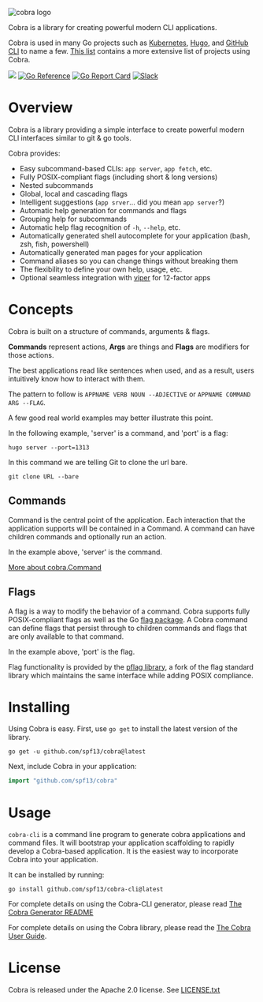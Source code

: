 ![cobra logo](https://cloud.githubusercontent.com/assets/173412/10886352/ad566232-814f-11e5-9cd0-aa101788c117.png)

Cobra is a library for creating powerful modern CLI applications.

Cobra is used in many Go projects such as [Kubernetes](https://kubernetes.io/),
[Hugo](https://gohugo.io), and [GitHub CLI](https://github.com/cli/cli) to name
a few. [This list](./projects_using_cobra.md) contains a more extensive list of
projects using Cobra.

[![](https://img.shields.io/github/workflow/status/spf13/cobra/Test?longCache=tru\&label=Test\&logo=github%20actions\&logoColor=fff)](https://github.com/spf13/cobra/actions?query=workflow%3ATest)
[![Go Reference](https://pkg.go.dev/badge/github.com/spf13/cobra.svg)](https://pkg.go.dev/github.com/spf13/cobra)
[![Go Report Card](https://goreportcard.com/badge/github.com/spf13/cobra)](https://goreportcard.com/report/github.com/spf13/cobra)
[![Slack](https://img.shields.io/badge/Slack-cobra-brightgreen)](https://gophers.slack.com/archives/CD3LP1199)

# Overview

Cobra is a library providing a simple interface to create powerful modern CLI
interfaces similar to git & go tools.

Cobra provides:

*   Easy subcommand-based CLIs: `app server`, `app fetch`, etc.
*   Fully POSIX-compliant flags (including short & long versions)
*   Nested subcommands
*   Global, local and cascading flags
*   Intelligent suggestions (`app srver`... did you mean `app server`?)
*   Automatic help generation for commands and flags
*   Grouping help for subcommands
*   Automatic help flag recognition of `-h`, `--help`, etc.
*   Automatically generated shell autocomplete for your application (bash, zsh,
    fish, powershell)
*   Automatically generated man pages for your application
*   Command aliases so you can change things without breaking them
*   The flexibility to define your own help, usage, etc.
*   Optional seamless integration with [viper](https://github.com/spf13/viper) for
    12-factor apps

# Concepts

Cobra is built on a structure of commands, arguments & flags.

**Commands** represent actions, **Args** are things and **Flags** are modifiers
for those actions.

The best applications read like sentences when used, and as a result, users
intuitively know how to interact with them.

The pattern to follow is `APPNAME VERB NOUN --ADJECTIVE` or
`APPNAME COMMAND ARG --FLAG`.

A few good real world examples may better illustrate this point.

In the following example, 'server' is a command, and 'port' is a flag:

    hugo server --port=1313

In this command we are telling Git to clone the url bare.

    git clone URL --bare

## Commands

Command is the central point of the application. Each interaction that the
application supports will be contained in a Command. A command can have children
commands and optionally run an action.

In the example above, 'server' is the command.

[More about cobra.Command](https://pkg.go.dev/github.com/spf13/cobra#Command)

## Flags

A flag is a way to modify the behavior of a command. Cobra supports fully
POSIX-compliant flags as well as the Go
[flag package](https://golang.org/pkg/flag/). A Cobra command can define flags
that persist through to children commands and flags that are only available to
that command.

In the example above, 'port' is the flag.

Flag functionality is provided by the
[pflag library](https://github.com/spf13/pflag), a fork of the flag standard
library which maintains the same interface while adding POSIX compliance.

# Installing

Using Cobra is easy. First, use `go get` to install the latest version of the
library.

    go get -u github.com/spf13/cobra@latest

Next, include Cobra in your application:

```go
import "github.com/spf13/cobra"
```

# Usage

`cobra-cli` is a command line program to generate cobra applications and command
files. It will bootstrap your application scaffolding to rapidly develop a
Cobra-based application. It is the easiest way to incorporate Cobra into your
application.

It can be installed by running:

    go install github.com/spf13/cobra-cli@latest

For complete details on using the Cobra-CLI generator, please read
[The Cobra Generator README](https://github.com/spf13/cobra-cli/blob/main/README.md)

For complete details on using the Cobra library, please read the
[The Cobra User Guide](user_guide.md).

# License

Cobra is released under the Apache 2.0 license. See
[LICENSE.txt](https://github.com/spf13/cobra/blob/master/LICENSE.txt)
